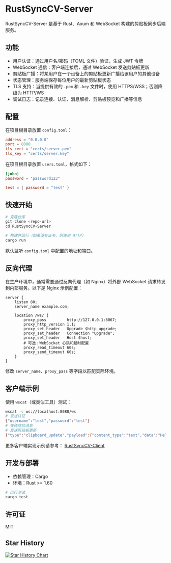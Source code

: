 # RustSyncCV-Server

RustSyncCV-Server 是基于 Rust、Axum 和 WebSocket 构建的剪贴板同步后端服务。

## 功能

- 用户认证：通过用户名/密码（TOML 文件）验证，生成 JWT 令牌
- WebSocket 通信：客户端连接后，通过 WebSocket 发送剪贴板更新
- 剪贴板广播：将某用户在一个设备上的剪贴板更新广播给该用户的其他设备
- 状态管理：服务端保存每位用户的最新剪贴板状态
- TLS 支持：当提供有效的 `.pem` 和 `.key` 文件时，使用 HTTPS/WSS；否则降级为 HTTP/WS
- 调试日志：记录连接、认证、消息解析、剪贴板预览和广播等信息

## 配置

在项目根目录放置 `config.toml`：

```toml
address = "0.0.0.0"
port = 8080
tls_cert = "certs/server.pem"
tls_key = "certs/server.key"
```

在项目根目录放置 `users.toml`，格式如下：

```toml
[john]
password = "password123"

test = { password = "test" }
```

## 快速开始

```powershell
# 克隆仓库
git clone <repo-url>
cd RustSyncCV-Server

# 构建并运行（如果没有证书，则使用 HTTP）
cargo run
```

默认监听 `config.toml` 中配置的地址和端口。

## 反向代理

在生产环境中，通常需要通过反向代理（如 Nginx）将外部 WebSocket 请求转发到内部服务。以下是 Nginx 示例配置：

```nginx
server {
    listen 80;
    server_name example.com;

    location /ws/ {
        proxy_pass         http://127.0.0.1:8067;
        proxy_http_version 1.1;
        proxy_set_header   Upgrade $http_upgrade;
        proxy_set_header   Connection "Upgrade";
        proxy_set_header   Host $host;
        # 可选：WebSocket 心跳和超时配置
        proxy_read_timeout 60s;
        proxy_send_timeout 60s;
    }
}
```

修改 `server_name`、`proxy_pass` 等字段以匹配实际环境。

## 客户端示例

使用 `wscat`（或类似工具）测试：

```bash
wscat -c ws://localhost:8080/ws
# 发送认证
{"username":"test","password":"test"}
# 等待成功消息
# 发送剪贴板更新
{"type":"clipboard_update","payload":{"content_type":"text","data":"Hello from CLI","sender_device_id":"device1"}}
```
更多客户端实现示例请参考： [RustSyncCV-Client](https://github.com/Dr1mH4X/RustSyncCV-Client)

## 开发与部署

- 依赖管理：Cargo
- 环境：Rust >= 1.60

```powershell
# 运行测试
cargo test
```

## 许可证

MIT

## Star History

[![Star History Chart](https://api.star-history.com/svg?repos=Dr1mH4X/RustSyncCV-Client,Dr1mH4X/RustSyncCV-Server&type=Date)](https://www.star-history.com/#Dr1mH4X/RustSyncCV-Client&Dr1mH4X/RustSyncCV-Server&Date)
